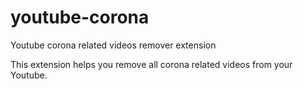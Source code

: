 # youtube-corona
Youtube corona related videos remover extension

This extension helps you remove all corona related videos from your Youtube.

